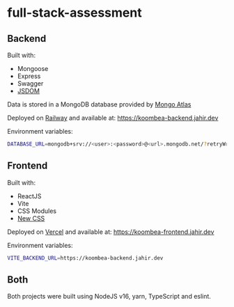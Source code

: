 # full-stack-assessment

## Backend

Built with:
- Mongoose
- Express
- Swagger
- [JSDOM](https://www.npmjs.com/package/jsdom)

Data is stored in a MongoDB database provided by [Mongo Atlas](https://www.mongodb.com/atlas)

Deployed on [Railway](https://railway.app?referralCode=Ri5XbE) and available at: https://koombea-backend.jahir.dev

Environment variables:
```bash
DATABASE_URL=mongodb+srv://<user>:<password>@<url>.mongodb.net/?retryWrites=true&w=majority
```

## Frontend

Built with:
- ReactJS
- Vite
- CSS Modules
- [New CSS](https://newcss.net/)

Deployed on [Vercel](https://vercel.com) and available at: https://koombea-frontend.jahir.dev

Environment variables:
```bash
VITE_BACKEND_URL=https://koombea-backend.jahir.dev
```

## Both
Both projects were built using NodeJS v16, yarn, TypeScript and eslint.
